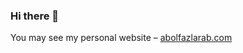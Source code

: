 ### Hi there 👋

You may see my personal website – [abolfazlarab.com](https://abolfazlarab.com/)

<!-- ![Abe's GitHub stats](https://github-readme-stats.vercel.app/api?username=abearab&show_icons=true&theme=radical) -->

<!-- <a href="https://github.com/abearab/UDNBioSimilarity">
  <img align="center" src="https://github-readme-stats.vercel.app/api/pin/?username=abearab&repo=UDNBioSimilarity&theme=tokyonight" />
</a>
 -->
<!-- 
___
Here are some of my GitHub projects:
### Functional genomics
<a href="https://github.com/abearab/CRISPRi-dual-sgRNA-screens">
  <img align="center" src="https://github-readme-stats.vercel.app/api/pin/?username=abearab&repo=CRISPRi-dual-sgRNA-screens&theme=tokyonight" />
</a>

### NGS Data analysis
<a href="https://github.com/abearab/RNAseq-tutorials">
  <img align="center" src="https://github-readme-stats.vercel.app/api/pin/?username=abearab&repo=RNAseq-tutorials&theme=tokyonight" />
</a>

<a href="https://github.com/abearab/QuantSeq-FWD-with-UMIs">
  <img align="center" src="https://github-readme-stats.vercel.app/api/pin/?username=abearab&repo=QuantSeq-FWD-with-UMIs&theme=tokyonight" />
</a>

<a href="https://github.com/goodarzilab/WES">
  <img align="center" src="https://github-readme-stats.vercel.app/api/pin/?username=goodarzilab&repo=WES&theme=tokyonight" />
</a>

### Gene set and pathway analysis
<a href="https://github.com/abearab/pager">
  <img align="center" src="https://github-readme-stats.vercel.app/api/pin/?username=abearab&repo=pager&theme=tokyonight" />
</a>

### Cancer data
<a href="https://github.com/GilbertLabUCSF/CanDI">
  <img align="center" src="https://github-readme-stats.vercel.app/api/pin/?username=GilbertLabUCSF&repo=CanDI&theme=tokyonight" />
</a> -->
